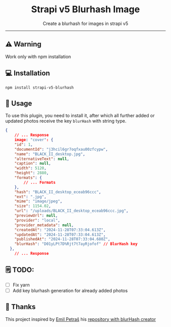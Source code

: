 <h1 align="center">Strapi v5 Blurhash Image</h1>
<p align="center">Create a blurhash for images in strapi v5</p>

---

## ⚠️ Warning

Work only with npm installation

## 💻 Installation

```sh
npm install strapi-v5-blurhash
```

## 💫 Usage

To use this plugin, you need to install it, after which all further added or updated photos receive the key `blurHash` with string type.

```json
{
    // ... Response
    image: "cover": {
    "id": 1,
    "documentId": "j3hcil6gr7oqfxau00zfcypw",
    "name": "BLACK_II_desktop.jpg",
    "alternativeText": null,
    "caption": null,
    "width": 5120,
    "height": 2880,
    "formats": {
        // ... Formats
    },
    "hash": "BLACK_II_desktop_eceab96ccc",
    "ext": ".jpg",
    "mime": "image/jpeg",
    "size": 1154.02,
    "url": "/uploads/BLACK_II_desktop_eceab96ccc.jpg",
    "previewUrl": null,
    "provider": "local",
    "provider_metadata": null,
    "createdAt": "2024-11-28T07:33:04.613Z",
    "updatedAt": "2024-11-28T07:33:04.613Z",
    "publishedAt": "2024-11-28T07:33:04.680Z",
    "blurHash": "D01yLPt7D%Rjt7t7ayRjofof" // BlurHash key
  },
    // ... Response
```

## 🗒️ TODO:

- [ ] Fix yarn
- [ ] Add key blurhash generation for already added photos

## 💖 Thanks

This project inspired by [Emil Petraš](https://github.com/emil-petras) his [repository with blurHash creator](https://github.com/emil-petras/strapi-blurhash)
